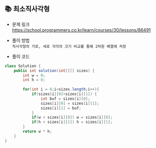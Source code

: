 ## 📚 최소직사각형
- 문제 링크
  <br />https://school.programmers.co.kr/learn/courses/30/lessons/86491

- 풀이 방법
  <br /> `직사각형의 가로, 세로 각각의 크기 비교를 통해 2차원 배열에 저장` 
  
- 풀이 코드
```java
class Solution {
    public int solution(int[][] sizes) {
        int w = 0;
        int h = 0;
        
        for(int i = 0;i<sizes.length;i++){
            if(sizes[i][0]<sizes[i][1]) {
                int buf = sizes[i][0];
                sizes[i][0] = sizes[i][1];
                sizes[i][1] = buf;
            }
            if(w < sizes[i][0]) w = sizes[i][0];
            if(h < sizes[i][1]) h = sizes[i][1];
        }
        return w * h;
    }
}
``` 
